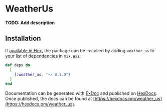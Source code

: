 # WeatherUs

**TODO: Add description**

## Installation

If [available in Hex](https://hex.pm/docs/publish), the package can be installed
by adding `weather_us` to your list of dependencies in `mix.exs`:

```elixir
def deps do
  [
    {:weather_us, "~> 0.1.0"}
  ]
end
```

Documentation can be generated with [ExDoc](https://github.com/elixir-lang/ex_doc)
and published on [HexDocs](https://hexdocs.pm). Once published, the docs can
be found at [https://hexdocs.pm/weather_us](https://hexdocs.pm/weather_us).


